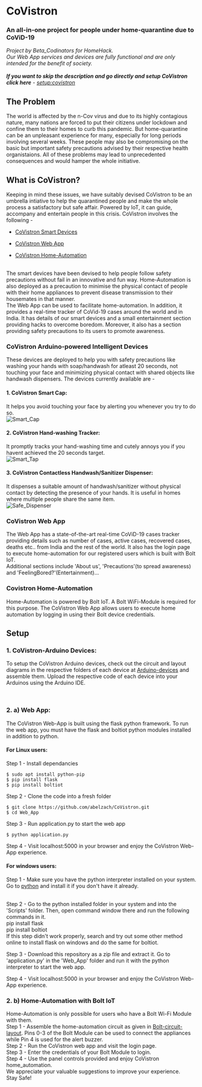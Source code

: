 # **CoVistron**

### An all-in-one project for people under home-quarantine due to CoViD-19

*Project by Beta_Codinators for HomeHack. <br />
Our Web App services and devices are fully functional and are only intended for the benefit of society.*
<br /><br />
_**If you want to skip the description and go directly and setup CoVistron click here** - [setup:covistron](#Setup)_
<br />
## The Problem

The world is affected by the n-Cov virus and due to its highly contagious nature, many nations are forced to put their citizens under lockdown and confine them to their homes to curb this pandemic. But home-quarantine can be an unpleasant experience for many, especially for long periods involving several weeks. These people may also be compromising on the basic but important safety precautions advised by their respective health organistaions. All of these problems may lead to unprecedented consequences and would hamper the whole initiative.

## What is CoVistron?

Keeping in mind these issues, we have suitably devised CoVistron to be an umbrella intiative to help the quarantined people and make the whole process a satisfactory but safe affair. Powered by IoT, it can guide, accompany and entertain people in this crisis. CoVistron involves the following - 

- [CoVistron Smart Devices](#CoVistron-Arduino-powered-Intelligent-Devices)

- [CoVistron Web App](#CoVistron-Web-App)

- [CoVistron Home-Automation](#Covistron-Home-Automation)
<br />
The smart devices have been devised to help people follow safety precautions without fail in an innovative and fun way. Home-Automation is also deployed as a precaution to minimise the physical contact of people with their home appliances to prevent disease transmission to their housemates in that manner.
<br />
The Web App can be used to facilitate home-automation. In addition, it provides a real-time tracker of CoVid-19 cases around the world and in India. It has details of our smart devices and a small entertainment section providing hacks to overcome boredom. Moreover, it also has a section providing safety precautions to its users to promote awareness.

### CoVistron Arduino-powered Intelligent Devices

These devices are deployed to help you with safety precautions like washing your hands with soap/handwash for atleast 20 seconds, not touching your face and minimizing physical contact with shared objects like handwash dispensers. The devices currently available are - 
<br />
#### 1. CoVistron Smart Cap:
It helps you avoid touching your face by alerting you whenever you try to do so.
<br />
![Smart_Cap](Arduino/Smart_Cap/Cap_Plan.jpg?raw=true)

#### 2. CoVistron Hand-washing Tracker:
It promptly tracks your hand-washing time and cutely annoys you if you havent achieved the 20 seconds target.
<br />
![Smart_Tap](Arduino/Handwash_Tracker/Tap_Plan.jpg?raw=true)


#### 3. CoVistron Contactless Handwash/Sanitizer Dispenser:
It dispenses a suitable amount of handwash/sanitizer without physical contact by detecting the presence of your hands. It is useful in homes where multiple people share the same item.
<br />
![Safe_Dispenser](Arduino/Safe_Dispenser/Dispenser_Plan.jpg?raw=true)


### CoVistron Web App

The Web App has a state-of-the-art real-time CoViD-19 cases tracker providing details such as number of cases, active cases, recovered cases, deaths etc.. from India and the rest of the world. It also has the login page to execute home-automation for our registered users which is built with Bolt IoT.
<br />
Additional sections include 'About us', 'Precautions'(to spread awareness) and 'FeelingBored?'(Entertainment)...

### Covistron Home-Automation

Home-Automation is powered by Bolt IoT. A Bolt WiFi-Module is required for this purpose. The CoVistron Web App allows users to execute home automation by logging in using their Bolt device credentials.
  
  
## Setup

### 1. CoVistron-Arduino Devices:

To setup the CoVistron Arduino devices, check out the circuit and layout diagrams in the respective folders of each device at [Arduino-devices](Arduino) and assemble them. Upload the respective code of each device into your Arduinos using the Arduino IDE.

<br />

### 2. a) Web App:

The CoVistron Web-App is built using the flask python framework. To run the web app, you must have the flask and boltiot python modules installed in addition to python.  

#### For Linux users:

Step 1 - Install dependancies
<br />
```
$ sudo apt install python-pip
$ pip install flask
$ pip install boltiot
```
Step 2 - Clone the code into a fresh folder
<br />
```
$ git clone https://github.com/abelzach/CoVistron.git
$ cd Web_App
```
Step 3 - Run application.py to start the web app
<br />
```
$ python application.py
```
Step 4 - Visit localhost:5000 in your browser and enjoy the CoVistron Web-App experience.

#### For windows users:

Step 1 - Make sure you have the python interpreter installed on your system. Go to [python](https://www.python.org/) and install it if you don't have it already.

<br />
Step 2 - Go to the python installed folder in your system and into the 'Scripts' folder. Then, open command window there and run the following commands in it.
<br /> 
pip install flask
<br />
pip install boltiot
<br />
If this step didn't work properly, search and try out some other method online to install flask on windows and do the same for boltiot.

Step 3 - Download this repository as a zip file and extract it. Go to 'application.py' in the 'Web_App' folder and run it with the python interpreter to start the web app.
<br />

Step 4 - Visit localhost:5000 in your browser and enjoy the CoVistron Web-App experience.
<br />

### 2. b) Home-Automation with Bolt IoT

Home-Automation is only possible for users who have a Bolt Wi-Fi Module with them.
<br />
Step 1 - Assemble the home-automation circuit as given in [Bolt-circuit-layout](Images/HomeAutomation_Circuit.jpg). Pins 0-3 of the Bolt Module can be used to connect the appliances while Pin 4 is used for the alert buzzer.
<br />
Step 2 - Run the CoVistron web app and visit the login page.
<br />
Step 3 - Enter the credentials of your Bolt Module to login.
<br />
Step 4 - Use the panel controls provided and enjoy CoVistron home_automation.
<br />
We appreciate your valuable suggestions to improve your experience.
<br />
Stay Safe!
